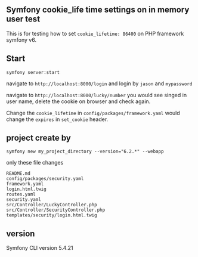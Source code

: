 ## Symfony cookie_life time settings on in memory user test

This is for testing how to set `cookie_lifetime: 86400` on PHP framework symfony v6.

## Start

`symfony server:start`

navigate to `http://localhost:8000/login` and login by `jason` and `mypassword`

navigate to `http://localhost:8000/lucky/number` you would see singed in user name, delete the cookie on browser and check again.

Change the `cookie_lifetime` in `config/packages/framework.yaml` would change the `expires` in `set_cookie` header.

## project create by

`symfony new my_project_directory --version="6.2.*" --webapp`

only these file changes

```
README.md
config/packages/security.yaml
framework.yaml
login.html.twig
routes.yaml
security.yaml
src/Controller/LuckyController.php
src/Controller/SecurityController.php
templates/security/login.html.twig
```

## version

Symfony CLI version 5.4.21
